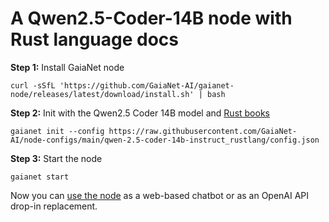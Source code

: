 # A Qwen2.5-Coder-14B node with Rust language docs

**Step 1:** Install GaiaNet node

```
curl -sSfL 'https://github.com/GaiaNet-AI/gaianet-node/releases/latest/download/install.sh' | bash
```

**Step 2:** Init with the Qwen2.5 Coder 14B model and [Rust books](https://www.rust-lang.org/learn)

```
gaianet init --config https://raw.githubusercontent.com/GaiaNet-AI/node-configs/main/qwen-2.5-coder-14b-instruct_rustlang/config.json
```

**Step 3:** Start the node

```
gaianet start
```

Now you can [use the node](https://docs.gaianet.ai/user-guide/mynode) as a web-based chatbot or as an OpenAI API drop-in replacement.

